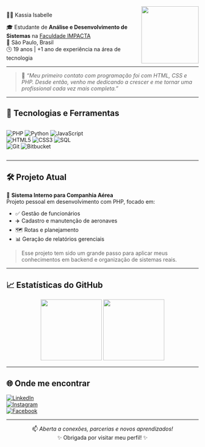 <img align="right" height="150" src="https://media.giphy.com/media/ZVik7pBtu9dNS/giphy.gif" />

 👩‍💻 Kassia Isabelle

🎓 Estudante de **Análise e Desenvolvimento de Sistemas** na [Faculdade IMPACTA](https://www.impacta.edu.br/)  
📍 São Paulo, Brasil  
🕒 19 anos | +1 ano de experiência na área de tecnologia  

---

> 💬 *“Meu primeiro contato com programação foi com HTML, CSS e PHP. Desde então, venho me dedicando a crescer e me tornar uma profissional cada vez mais completa.”*

---

## 🚀 Tecnologias e Ferramentas
<div style="display: flex; flex-wrap: wrap; gap: 8px;">
  
![PHP](https://img.shields.io/badge/PHP-777BB4?style=for-the-badge&logo=php&logoColor=white)
![Python](https://img.shields.io/badge/Python-306998?style=for-the-badge&logo=python&logoColor=FFD43B)
![JavaScript](https://img.shields.io/badge/JavaScript-F7DF1E?style=for-the-badge&logo=javascript&logoColor=black)  
![HTML5](https://img.shields.io/badge/HTML5-E34F26?style=for-the-badge&logo=html5&logoColor=white)
![CSS3](https://img.shields.io/badge/CSS3-1572B6?style=for-the-badge&logo=css3&logoColor=white)
![SQL](https://img.shields.io/badge/SQL-4479A1?style=for-the-badge&logo=postgresql&logoColor=white)  
![Git](https://img.shields.io/badge/Git-F05032?style=for-the-badge&logo=git&logoColor=white)
![Bitbucket](https://img.shields.io/badge/Bitbucket-0052CC?style=for-the-badge&logo=bitbucket&logoColor=white)

</div>

---

## 🛠️ Projeto Atual

🛫 **Sistema Interno para Companhia Aérea**  
Projeto pessoal em desenvolvimento com PHP, focado em:

- ✅ Gestão de funcionários  
- ✈️ Cadastro e manutenção de aeronaves  
- 🗺️ Rotas e planejamento  
- 📊 Geração de relatórios gerenciais  

> Esse projeto tem sido um grande passo para aplicar meus conhecimentos em backend e organização de sistemas reais.

---

## 📈 Estatísticas do GitHub

<div align="center">
  <img height="160em" src="https://github-readme-stats.vercel.app/api?username=kaahmarqss&show_icons=true&theme=tokyonight&hide=stars"/>
  <img height="160em" src="https://github-readme-stats.vercel.app/api/top-langs/?username=kaahmarqss&layout=compact&theme=tokyonight"/>
</div>

---

## 🌐 Onde me encontrar

[![LinkedIn](https://img.shields.io/badge/-LinkedIn-blue?style=flat-square&logo=LinkedIn&logoColor=white)](https://www.linkedin.com/in/kassia-isabelle-da-cruz-marques-b3b511312)  
[![Instagram](https://img.shields.io/badge/-Instagram-E1306C?style=flat-square&logo=Instagram&logoColor=white)](https://www.instagram.com/_kassiamarqs/)  
[![Facebook](https://img.shields.io/badge/-Facebook-1877F2?style=flat-square&logo=Facebook&logoColor=white)](https://www.facebook.com/share/15AN28MkgW/)

---

<div align="center">

📫 *Aberta a conexões, parcerias e novos aprendizados!*  
✨ Obrigada por visitar meu perfil! ✨

</div>
